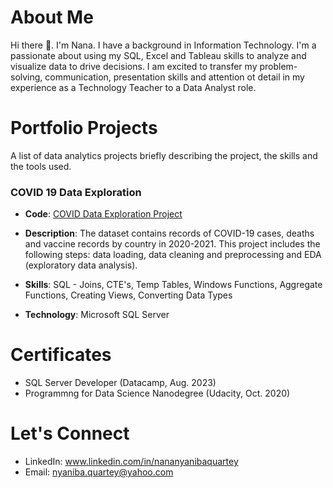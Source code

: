 # About Me
Hi there 👋. I'm Nana. I have a background in Information Technology. I'm a passionate about using my SQL, Excel and Tableau skills to analyze and visualize data to drive decisions. I am excited to transfer my problem-solving, communication, presentation skills and attention ot detail in my experience as a Technology Teacher to a 
Data Analyst role. 


# Portfolio Projects
A list of data analytics projects briefly describing the project, the skills and the tools used.

### COVID 19 Data Exploration
- **Code**: [COVID Data Exploration Project](https://github.com/nyanibaquartey/Data-Analysis/blob/main/CovidDataExplorationProject.sql)

- **Description**: The dataset contains records of COVID-19 cases, deaths and vaccine records by country in 2020-2021. This project includes the following steps: data loading, data cleaning and preprocessing and EDA (exploratory data analysis).

- **Skills**: SQL - Joins, CTE's, Temp Tables, Windows Functions, Aggregate Functions, Creating Views, Converting Data Types

- **Technology**: Microsoft SQL Server


# Certificates
- SQL Server Developer (Datacamp, Aug. 2023) 
- Programmng for Data Science Nanodegree (Udacity, Oct. 2020)


# Let's Connect
- LinkedIn: www.linkedin.com/in/nananyanibaquartey
- Email: nyaniba.quartey@yahoo.com



